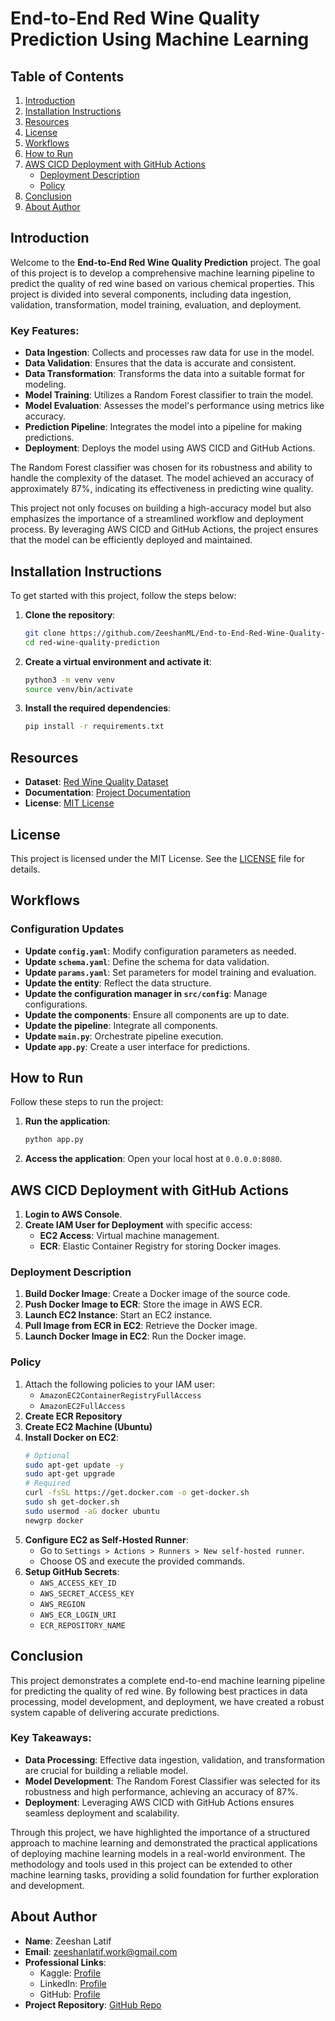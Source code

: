 # End-to-End Red Wine Quality Prediction Using Machine Learning

## Table of Contents
1. [Introduction](#introduction)
2. [Installation Instructions](#installation-instructions)
3. [Resources](#resources)
4. [License](#license)
5. [Workflows](#workflows)
6. [How to Run](#how-to-run)
7. [AWS CICD Deployment with GitHub Actions](#aws-cicd-deployment-with-github-actions)
    - [Deployment Description](#deployment-description)
    - [Policy](#policy)
8. [Conclusion](#conclusion)
9. [About Author](#about-author)

## Introduction
Welcome to the **End-to-End Red Wine Quality Prediction** project. The goal of this project is to develop a comprehensive machine learning pipeline to predict the quality of red wine based on various chemical properties. This project is divided into several components, including data ingestion, validation, transformation, model training, evaluation, and deployment.

### Key Features:
- **Data Ingestion**: Collects and processes raw data for use in the model.
- **Data Validation**: Ensures that the data is accurate and consistent.
- **Data Transformation**: Transforms the data into a suitable format for modeling.
- **Model Training**: Utilizes a Random Forest classifier to train the model.
- **Model Evaluation**: Assesses the model's performance using metrics like accuracy.
- **Prediction Pipeline**: Integrates the model into a pipeline for making predictions.
- **Deployment**: Deploys the model using AWS CICD and GitHub Actions.

The Random Forest classifier was chosen for its robustness and ability to handle the complexity of the dataset. The model achieved an accuracy of approximately 87%, indicating its effectiveness in predicting wine quality.

This project not only focuses on building a high-accuracy model but also emphasizes the importance of a streamlined workflow and deployment process. By leveraging AWS CICD and GitHub Actions, the project ensures that the model can be efficiently deployed and maintained.

## Installation Instructions
To get started with this project, follow the steps below:

1. **Clone the repository**:
    ```bash
    git clone https://github.com/ZeeshanML/End-to-End-Red-Wine-Quality-Prediction-Project.git
    cd red-wine-quality-prediction
    ```

2. **Create a virtual environment and activate it**:
    ```bash
    python3 -m venv venv
    source venv/bin/activate
    ```

3. **Install the required dependencies**:
    ```bash
    pip install -r requirements.txt
    ```

## Resources
- **Dataset**: [Red Wine Quality Dataset](https://archive.ics.uci.edu/ml/datasets/Wine+Quality)
- **Documentation**: [Project Documentation](link-to-your-documentation)
- **License**: [MIT License](LICENSE)

## License
This project is licensed under the MIT License. See the [LICENSE](LICENSE) file for details.

## Workflows
### Configuration Updates
- **Update `config.yaml`**: Modify configuration parameters as needed.
- **Update `schema.yaml`**: Define the schema for data validation.
- **Update `params.yaml`**: Set parameters for model training and evaluation.
- **Update the entity**: Reflect the data structure.
- **Update the configuration manager in `src/config`**: Manage configurations.
- **Update the components**: Ensure all components are up to date.
- **Update the pipeline**: Integrate all components.
- **Update `main.py`**: Orchestrate pipeline execution.
- **Update `app.py`**: Create a user interface for predictions.

## How to Run
Follow these steps to run the project:

1. **Run the application**:
    ```bash
    python app.py
    ```
2. **Access the application**: Open your local host at `0.0.0.0:8080`.

## AWS CICD Deployment with GitHub Actions
1. **Login to AWS Console**.
2. **Create IAM User for Deployment** with specific access:
   - **EC2 Access**: Virtual machine management.
   - **ECR**: Elastic Container Registry for storing Docker images.

### Deployment Description
1. **Build Docker Image**: Create a Docker image of the source code.
2. **Push Docker Image to ECR**: Store the image in AWS ECR.
3. **Launch EC2 Instance**: Start an EC2 instance.
4. **Pull Image from ECR in EC2**: Retrieve the Docker image.
5. **Launch Docker Image in EC2**: Run the Docker image.

### Policy
1. Attach the following policies to your IAM user:
    - `AmazonEC2ContainerRegistryFullAccess`
    - `AmazonEC2FullAccess`
2. **Create ECR Repository**
3. **Create EC2 Machine (Ubuntu)**
4. **Install Docker on EC2**:
    ```bash
    # Optional
    sudo apt-get update -y
    sudo apt-get upgrade
    # Required
    curl -fsSL https://get.docker.com -o get-docker.sh
    sudo sh get-docker.sh
    sudo usermod -aG docker ubuntu
    newgrp docker
    ```
5. **Configure EC2 as Self-Hosted Runner**:
    - Go to `Settings > Actions > Runners > New self-hosted runner`.
    - Choose OS and execute the provided commands.
6. **Setup GitHub Secrets**:
    - `AWS_ACCESS_KEY_ID`
    - `AWS_SECRET_ACCESS_KEY`
    - `AWS_REGION`
    - `AWS_ECR_LOGIN_URI`
    - `ECR_REPOSITORY_NAME`

## Conclusion
This project demonstrates a complete end-to-end machine learning pipeline for predicting the quality of red wine. By following best practices in data processing, model development, and deployment, we have created a robust system capable of delivering accurate predictions. 

### Key Takeaways:
- **Data Processing**: Effective data ingestion, validation, and transformation are crucial for building a reliable model.
- **Model Development**: The Random Forest Classifier was selected for its robustness and high performance, achieving an accuracy of 87%.
- **Deployment**: Leveraging AWS CICD with GitHub Actions ensures seamless deployment and scalability.

Through this project, we have highlighted the importance of a structured approach to machine learning and demonstrated the practical applications of deploying machine learning models in a real-world environment. The methodology and tools used in this project can be extended to other machine learning tasks, providing a solid foundation for further exploration and development.


## About Author

- **Name**: Zeeshan Latif
- **Email**: [zeeshanlatif.work@gmail.com](mailto:zeeshanlatif.work@gmail.com)
- **Professional Links**:
    - Kaggle: [Profile](https://www.kaggle.com/zeeshanlatif)
    - LinkedIn: [Profile](https://www.linkedin.com/in/zeeshan-latif-2962211b1)
    - GitHub: [Profile](https://github.com/ZeeshanML)
- **Project Repository**: [GitHub Repo](https://github.com/ZeeshanML/End-to-End-Red-Wine-Quality-Prediction-Project)
